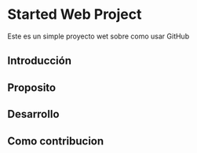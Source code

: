 # Started Web Project

Este es un simple proyecto wet sobre como usar GitHub

## Introducción

## Proposito

## Desarrollo

## Como contribucion